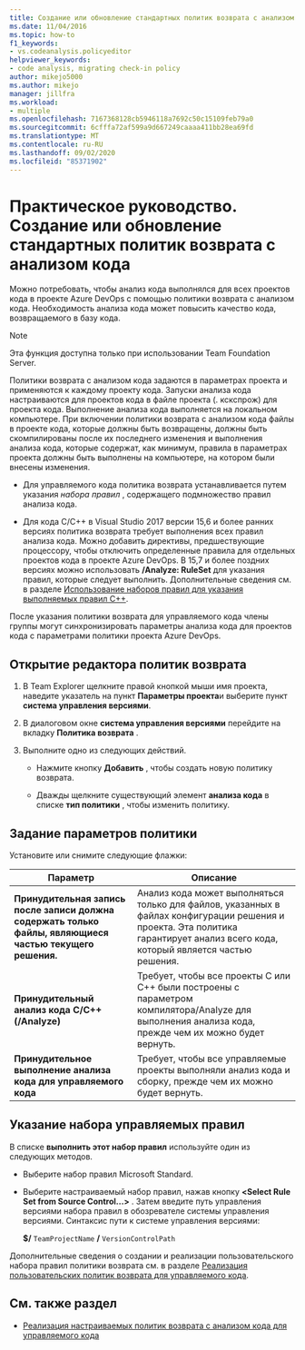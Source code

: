```yaml
---
title: Создание или обновление стандартных политик возврата с анализом кода
ms.date: 11/04/2016
ms.topic: how-to
f1_keywords:
- vs.codeanalysis.policyeditor
helpviewer_keywords:
- code analysis, migrating check-in policy
author: mikejo5000
ms.author: mikejo
manager: jillfra
ms.workload:
- multiple
ms.openlocfilehash: 7167368128cb5946118a7692c50c15109feb79a0
ms.sourcegitcommit: 6cfffa72af599a9d667249caaaa411bb28ea69fd
ms.translationtype: MT
ms.contentlocale: ru-RU
ms.lasthandoff: 09/02/2020
ms.locfileid: "85371902"
---
```

# <a name="how-to-create-or-update-standard-code-analysis-check-in-policies"></a>Практическое руководство. Создание или обновление стандартных политик возврата с анализом кода

Можно потребовать, чтобы анализ кода выполнялся для всех проектов кода в проекте Azure DevOps с помощью политики возврата с анализом кода. Необходимость анализа кода может повысить качество кода, возвращаемого в базу кода.

> [!NOTE]
> Эта функция доступна только при использовании Team Foundation Server.

Политики возврата с анализом кода задаются в параметрах проекта и применяются к каждому проекту кода. Запуски анализа кода настраиваются для проектов кода в файле проекта (. кскспрож) для проекта кода. Выполнение анализа кода выполняется на локальном компьютере. При включении политики возврата с анализом кода файлы в проекте кода, которые должны быть возвращены, должны быть скомпилированы после их последнего изменения и выполнения анализа кода, которые содержат, как минимум, правила в параметрах проекта должны быть выполнены на компьютере, на котором были внесены изменения.

- Для управляемого кода политика возврата устанавливается путем указания *набора правил* , содержащего подмножество правил анализа кода.

- Для кода C/C++ в Visual Studio 2017 версии 15,6 и более ранних версиях политика возврата требует выполнения всех правил анализа кода. Можно добавить директивы, предшествующие процессору, чтобы отключить определенные правила для отдельных проектов кода в проекте Azure DevOps. В 15,7 и более поздних версиях можно использовать **/Analyze: RuleSet** для указания правил, которые следует выполнить. Дополнительные сведения см. в разделе [Использование наборов правил для указания выполняемых правил C++](/cpp/code-quality/using-rule-sets-to-specify-the-cpp-rules-to-run).

После указания политики возврата для управляемого кода члены группы могут синхронизировать параметры анализа кода для проектов кода с параметрами политики проекта Azure DevOps.

## <a name="to-open-the-check-in-policy-editor"></a>Открытие редактора политик возврата

1. В Team Explorer щелкните правой кнопкой мыши имя проекта, наведите указатель на пункт **Параметры проекта**и выберите пункт **система управления версиями**.

1. В диалоговом окне **система управления версиями** перейдите на вкладку **Политика возврата** .

1. Выполните одно из следующих действий.

    - Нажмите кнопку **Добавить** , чтобы создать новую политику возврата.

    - Дважды щелкните существующий элемент **анализа кода** в списке **тип политики** , чтобы изменить политику.

## <a name="to-set-policy-options"></a>Задание параметров политики

Установите или снимите следующие флажки:

|Параметр|Описание|
|------------|-----------------|
|**Принудительная запись после записи должна содержать только файлы, являющиеся частью текущего решения.**|Анализ кода может выполняться только для файлов, указанных в файлах конфигурации решения и проекта. Эта политика гарантирует анализ всего кода, который является частью решения.|
|**Принудительный анализ кода C/C++ (/Analyze)**|Требует, чтобы все проекты C или C++ были построены с параметром компилятора/Analyze для выполнения анализа кода, прежде чем их можно будет вернуть.|
|**Принудительное выполнение анализа кода для управляемого кода**|Требует, чтобы все управляемые проекты выполняли анализ кода и сборку, прежде чем их можно будет вернуть.|

## <a name="to-specify-a-managed-rule-set"></a>Указание набора управляемых правил

В списке **выполнить этот набор правил** используйте один из следующих методов.

- Выберите набор правил Microsoft Standard.

- Выберите настраиваемый набор правил, нажав кнопку **\<Select Rule Set from Source Control...>** . Затем введите путь управления версиями набора правил в обозревателе системы управления версиями. Синтаксис пути к системе управления версиями:

   **$/** `TeamProjectName` **/** `VersionControlPath`

Дополнительные сведения о создании и реализации пользовательского набора правил политики возврата см. в разделе [Реализация пользовательских политик возврата для управляемого кода](../code-quality/implementing-custom-code-analysis-check-in-policies-for-managed-code.md).

## <a name="see-also"></a>См. также раздел

- [Реализация настраиваемых политик возврата с анализом кода для управляемого кода](../code-quality/implementing-custom-code-analysis-check-in-policies-for-managed-code.md)

